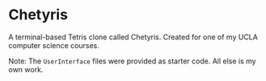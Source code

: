 # Chetyris

A terminal-based Tetris clone called Chetyris. Created for one of my UCLA computer science courses.

Note: The `UserInterface` files were provided as starter code. All else is my own work.
